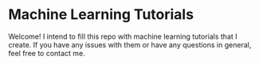 # Machine Learning Tutorials
Welcome! I intend to fill this repo with machine learning tutorials that I create. If you have any issues with them or have any questions in general, feel free to contact me.
